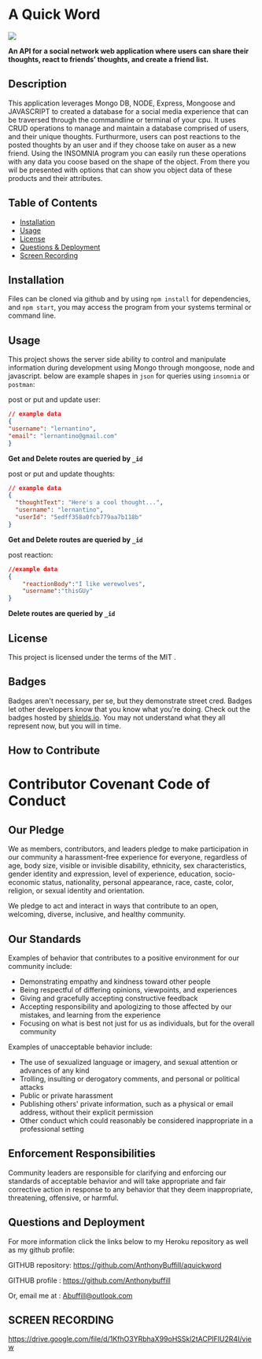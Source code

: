 # A Quick Word
![](https://img.shields.io/badge/javascript-MIT-blue)

**An API for a social network web application where users can share their thoughts, react to friends’ thoughts, and create a friend list.**

## Description
   
  This application leverages Mongo DB, NODE, Express, Mongoose and JAVASCRIPT to created a database for a social media experience that can be traversed through the commandline or terminal of your cpu. It uses CRUD operations to manage and maintain a database comprised of users, and their unique thoughts. Furthurmore, users can post reactions to the posted thoughts by an user and if they choose take on  auser as a new friend.  Using the INSOMNIA program you can easily run these operations with any data you coose based on the shape of the object.
  From there you wil be presented with options that can show you object data of these products and their attributes.


## Table of Contents 

- [Installation](#installation)
- [Usage](#usage)
- [License](#license)
- [Questions & Deployment](#questions)
- [Screen Recording](#screen-recording)

## Installation

  Files can be cloned via github and by using `npm install` for dependencies, and `npm start`, you may access the program from your systems terminal or command line.



## Usage

 This project shows the server side ability to control and manipulate information during development using Mongo through mongoose, node and javascript. below are example shapes in `json` for queries using `insomnia` or `postman`:

  post or put and update user:
  ```json
// example data
{
  "username": "lernantino",
  "email": "lernantino@gmail.com"
}
```
**Get and Delete routes are queried by `_id`**

post or put and update thoughts:
```json
// example data
{
  "thoughtText": "Here's a cool thought...",
  "username": "lernantino",
  "userId": "5edff358a0fcb779aa7b118b"
}
```
**Get and Delete routes are queried by `_id`**

post reaction:

```json
//example data
{
	"reactionBody":"I like werewolves",
	"username":"thisGUy"
}
```

**Delete routes are queried by `_id`**

## License

This project is licensed under the terms of the MIT .



## Badges

Badges aren't necessary, per se, but they demonstrate street cred. Badges let other developers know that you know what you're doing. Check out the badges hosted by [shields.io](https://shields.io/). You may not understand what they all represent now, but you will in time.

## How to Contribute

# Contributor Covenant Code of Conduct

## Our Pledge

We as members, contributors, and leaders pledge to make participation in our
community a harassment-free experience for everyone, regardless of age, body
size, visible or invisible disability, ethnicity, sex characteristics, gender
identity and expression, level of experience, education, socio-economic status,
nationality, personal appearance, race, caste, color, religion, or sexual
identity and orientation.

We pledge to act and interact in ways that contribute to an open, welcoming,
diverse, inclusive, and healthy community.

## Our Standards

Examples of behavior that contributes to a positive environment for our
community include:

* Demonstrating empathy and kindness toward other people
* Being respectful of differing opinions, viewpoints, and experiences
* Giving and gracefully accepting constructive feedback
* Accepting responsibility and apologizing to those affected by our mistakes,
  and learning from the experience
* Focusing on what is best not just for us as individuals, but for the overall
  community

Examples of unacceptable behavior include:

* The use of sexualized language or imagery, and sexual attention or advances of
  any kind
* Trolling, insulting or derogatory comments, and personal or political attacks
* Public or private harassment
* Publishing others' private information, such as a physical or email address,
  without their explicit permission
* Other conduct which could reasonably be considered inappropriate in a
  professional setting

## Enforcement Responsibilities

Community leaders are responsible for clarifying and enforcing our standards of
acceptable behavior and will take appropriate and fair corrective action in
response to any behavior that they deem inappropriate, threatening, offensive,
or harmful.

## Questions and Deployment


For more information click the links below to my Heroku repository as well as my github profile:

GITHUB repository: https://github.com/AnthonyBuffill/aquickword 

GITHUB profile : https://github.com/Anthonybuffill  

Or, email me at : Abuffill@outlook.com


## SCREEN RECORDING

https://drive.google.com/file/d/1KfhO3YRbhaX99oHSSkl2tACPIFlU2R4I/view





    

